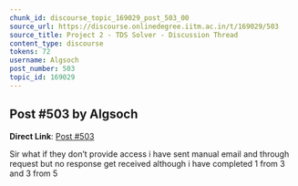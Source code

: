 ```yaml
---
chunk_id: discourse_topic_169029_post_503_00
source_url: https://discourse.onlinedegree.iitm.ac.in/t/169029/503
source_title: Project 2 - TDS Solver - Discussion Thread
content_type: discourse
tokens: 72
username: Algsoch
post_number: 503
topic_id: 169029
---
```


## Post #503 by Algsoch

**Direct Link**: [Post #503](https://discourse.onlinedegree.iitm.ac.in/t/169029/503)

Sir what if they don’t provide access i have sent manual email and through request but no response get received although i have completed 1 from 3 and 3 from 5
